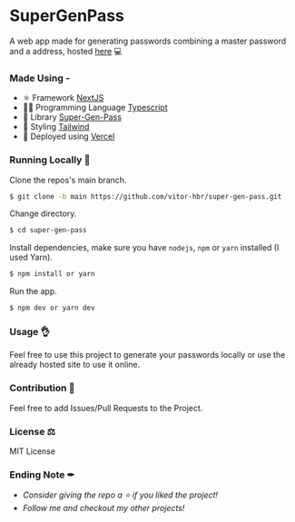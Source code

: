 # SuperGenPass
A web app made for generating passwords combining a master password and a address, hosted [here](https://supergenpass.vercel.app/) 💻

### Made Using -
- ⚛ Framework [NextJS](https://nextjs.org/)
- 🧑‍💻 Programming Language [Typescript](https://www.typescriptlang.org/)
- 🤖 Library [Super-Gen-Pass](https://github.com/chriszarate/supergenpass-lib)
- 🌊 Styling [Tailwind](https://tailwindcss.com/)
- 🚀 Deployed using [Vercel](https://vercel.com/)

### Running Locally 🚀
Clone the repos's main branch.
```sh
$ git clone -b main https://github.com/vitor-hbr/super-gen-pass.git
```
Change directory.
```sh
$ cd super-gen-pass
```
Install dependencies, make sure you have `nodejs`, `npm` or `yarn` installed (I used Yarn).
```sh
$ npm install or yarn
```
Run the app.
```sh
$ npm dev or yarn dev
```

### Usage 👌
Feel free to use this project to generate your passwords locally or use the already hosted site to use it online.

### Contribution 🤝
Feel free to add Issues/Pull Requests to the Project.

### License ⚖
MIT License

### Ending Note ✒
- *Consider giving the repo a ⭐ if you liked the project!*
- *Follow me and checkout my other projects!*
